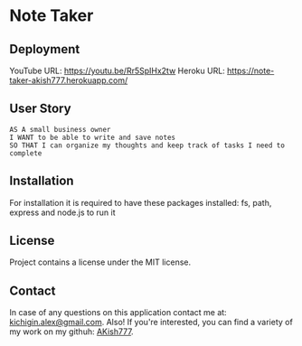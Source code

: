 # Note Taker

## Deployment
YouTube URL: https://youtu.be/Rr5SpIHx2tw
Heroku URL: https://note-taker-akish777.herokuapp.com/

## User Story

```
AS A small business owner
I WANT to be able to write and save notes
SO THAT I can organize my thoughts and keep track of tasks I need to complete
```

## Installation
  For installation it is required to have these packages installed: fs, path, express and node.js to run it
  
## License
Project contains a license under the MIT license.

## Contact
  In case of any questions on this application contact me at: kichigin.alex@gmail.com.
  Also! If you're interested, you can find a variety of my work on my githuh: [AKish777](https://github.com/AKish777/).
  